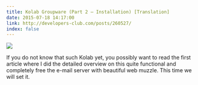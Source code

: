 ```yaml
---
title: Kolab Groupware (Part 2 — Installation) [Translation]
date: 2015-07-18 14:17:00
link: http://developers-club.com/posts/260527/
index: false
---
```


![](https://habrastorage.org/files/ee8/922/938/ee892293882e4e2487c48354109305bb.png)

If you do not know that such Kolab yet, you possibly want to read the first article where I did the detailed overview on this quite functional and completely free the e-mail server with beautiful web muzzle.
This time we will set it.
<!-- more -->
